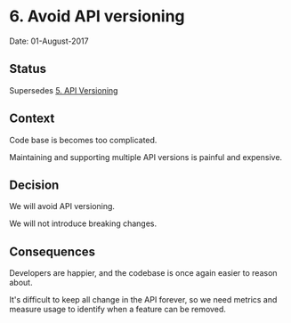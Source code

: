 # 6. Avoid API versioning

Date: 01-August-2017

## Status

Supersedes [5. API Versioning](0005-api-versioning.md)

## Context

Code base is becomes too complicated.

Maintaining and supporting multiple API versions is painful and expensive.

## Decision

We will avoid API versioning.

We will not introduce breaking changes.

## Consequences

Developers are happier, and the codebase is once again easier to reason about.

It's difficult to keep all change in the API forever, so we need metrics and measure usage to identify when a feature can be removed.